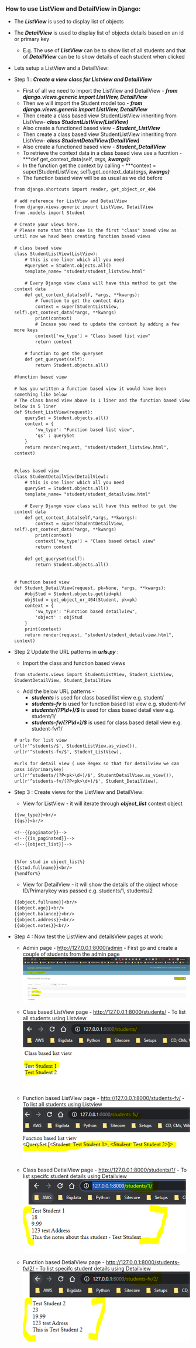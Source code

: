 ### How to use ListView and DetailView in Django: 
  * The ***ListView*** is used to  display list of objects
  * The ***DetailView*** is used to  display list of objects details based on an id or primary key
    * E.g. The use of ***ListView***  can be to show list of all students and that of ***DetailView*** can be to show details of each student when clicked
  * Lets setup a ListView and a DetailView:
  * Step 1 : ***Create a view class for Listview and DetailView***
    * First of all we need to import the ListView and DetailView - ***from django.views.generic import ListView, DetailView***
    * Then we will import the Student model too - ***from django.views.generic import ListView, DetailView***
    * Then create a class based view StudentListView inheriting from ListView- ***class StudentListView(ListView)***
    * Also create a functioned based view - ***Student_ListView***
    * Then create a class based view StudentListView inheriting from ListView- ***class StudentDetailView(DetailView)***
    * Also create a functioned based view - ***Student_DetailView***
    * To retrieve the context data in a class based view use a fucntion - ***def get_context_data(self, *args, **kwargs):*** 
    * In the function get the context by calling - ***context = super(StudentListView, self).get_context_data(*args, **kwargs)***
    * The function based view will be as usual as we did before
    ```
    from django.shortcuts import render, get_object_or_404

    # add reference for ListView and DetailView
    from django.views.generic import ListView, DetailView
    from .models import Student

    # Create your views here.
    # Please note that this one is the first "class" based view as until now we havd been creating function based views

    # class based view
    class StudentListView(ListView):
        # this is one liner which all you need
        #querySet = Student.objects.all()
        template_name= "student/student_listview.html"

        # Every Django view class will have this method to get the context data
        def get_context_data(self, *args, **kwargs):
            # function to get the contect data
            context = super(StudentListView, self).get_context_data(*args, **kwargs)
            print(context)
            # Incase you need to update the context by adding a few more keys
            context['vw_type'] = "Class based list view"
            return context
    
        # function to get the queryset
        def get_queryset(self):
            return Student.objects.all()

    #function based view

    # has you written a function based view it would have been something like below
    # The class based view above is 1 liner and the function based view below is 5 liner
    def Student_ListView(request):
        querySet = Student.objects.all()
        context = {
            'vw_type': "Function based list view",
            'qs' : querySet
        }
        return render(request, "student/student_listview.html", context)


    #class based view
    class StudentDetailView(DetailView):
        # this is one liner which all you need
        querySet = Student.objects.all()
        template_name= "student/student_detailview.html"

        # Every Django view class will have this method to get the context data
        def get_context_data(self,*args, **kwargs):
            context = super(StudentDetailView, self).get_context_data(*args, **kwargs)
            print(context)
            context['vw_type'] = "Class based detail view"
            return context
    
        def get_queryset(self):
            return Student.objects.all()


    # function based view
    def Student_DetailView(request, pk=None, *args, **kwargs):
        #objStud = Student.objects.get(id=pk)
        objStud = get_object_or_404(Student, pk=pk)
        context = {
            'vw_type': "Function based detailview",
            'object' : objStud
        }
        print(context)
        return render(request, "student/student_detailview.html", context)
    ```
  * Step 2 Update the URL patterns in ***urls.py*** :
    * Import the class and function based views 
    ```
    from students.views import StudentListView, Student_ListView, StudentDetailView, Student_DetailView
    ```
    * Add the below URL patterns - 
      * ***students*** is used for class based list view e.g. student/
      * ***students-fv*** is used for function based list view e.g. student-fv/
      * ***students/(?P<pk>\d+)/$*** is used for class based detail view e.g. student/1/
      * ***students-fv/(?P<pk>\d+)/$*** is used for class based detail view e.g. student-fv/1/

    ```
    # urls for list view
    url(r'^students/$', StudentListView.as_view()),
    url(r'^students-fv/$', Student_ListView),

    #urls for detail view ( use Regex so that for detailview we can pass id/primarykey)
    url(r'^students/(?P<pk>\d+)/$', StudentDetailView.as_view()),
    url(r'^students-fv/(?P<pk>\d+)/$', Student_DetailView),
    ```
  * Step 3 : Create views for the ListView and DetailView:
    * View for ListView - it will iterate through ***object_list*** context object
    ```
    {{vw_type}}<br/>
    {{qs}}<br/>

    <!--{{paginator}}-->
    <!--{{is_paginated}}-->
    <!--{{object_list}}-->

    
    {%for stud in object_list%}
    {{stud.fullname}}<br/>
    {%endfor%}
    ```
    * View for DetailView - it will show the details of the object whose ID/Primarykey was passed e.g. students/1, students/2
    ```
    {{object.fullname}}<br/>
    {{object.age}}<br/>
    {{object.balance}}<br/>
    {{object.address}}<br/>
    {{object.notes}}<br/>
    ```
  * Step 4 : Now test the ListView and detailsView pages at work:
    * Admin page - http://127.0.0.1:8000/admin - First go and create a couple of students from the admin page
      ![Creating Students using Admin pages](../images/003-07-creatingstudentsusingadminpage.png)

    * Class based ListView page - http://127.0.0.1:8000/students/ - To list all students using Listview
      ![Class based ListView page](../images/003-07-classbasedlistviewpage.png)

    * Function based ListView page - http://127.0.0.1:8000/students-fv/ - To list all students using Listview
      ![Function based ListView Page ](../images/003-07-functionbasedlistviewpage.png)

    * Class based DetialView page - http://127.0.0.1:8000/students/1/ - To list specifc student details using Detailview
      ![Class based DetialView page](../images/003-07-classbaseddetailviewpage.png)

    * Function based DetialView page - http://127.0.0.1:8000/students-fv/2/ - To list specifc student details using Detailview
      ![Function based DetialView page](../images/003-07-functionbaseddetailviewpage.png)
 
    